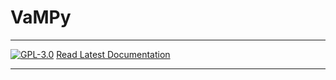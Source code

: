 # VaMPy
_________________

[![GPL-3.0](https://img.shields.io/github/license/hkjeldsberg/vampy)](LICENSE)
[Read Latest Documentation](https://kvslab.github.io/vampy/)
_________________
